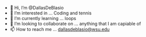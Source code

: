 - 👋 Hi, I’m @DallasDeBlasio
- 👀 I’m interested in ... Coding and tennis
- 🌱 I’m currently learning ... loops
- 💞️ I’m looking to collaborate on ... anything that I am capiable of
- 📫 How to reach me ... dallasdeblasio@wsu.edu

<!---
DallasDeBlasio/DallasDeBlasio is a ✨ special ✨ repository because its `README.md` (this file) appears on your GitHub profile.
You can click the Preview link to take a look at your changes.
--->
